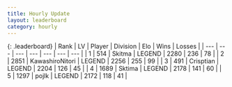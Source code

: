 ```yaml
---
title: Hourly Update
layout: leaderboard
category: hourly
---
```


{: .leaderboard}
| Rank | LV | Player | Division | Elo | Wins | Losses |
| --- | --- | --- | --- | --- | --- | --- |
| <span data-change="0">1</span> | 514 | <span title="ID: 402846">Skitma</span> | LEGEND | <span data-change="0">2280</span> | <span data-change="0">236</span> | <span data-change="0">78</span> |
| <span data-change="0">2</span> | 2851 | <span title="ID: 164871">KawashiroNitori</span> | LEGEND | <span data-change="-2">2256</span> | <span data-change="2">255</span> | <span data-change="1">99</span> |
| <span data-change="0">3</span> | 491 | <span title="ID: 665674">Crisptian</span> | LEGEND | <span data-change="0">2204</span> | <span data-change="0">126</span> | <span data-change="0">45</span> |
| <span data-change="0">4</span> | 1689 | <span title="ID: 353063">Sktima</span> | LEGEND | <span data-change="0">2178</span> | <span data-change="0">141</span> | <span data-change="0">60</span> |
| <span data-change="0">5</span> | 1297 | <span title="ID: 4783">pojlk</span> | LEGEND | <span data-change="0">2172</span> | <span data-change="0">118</span> | <span data-change="0">41</span> |